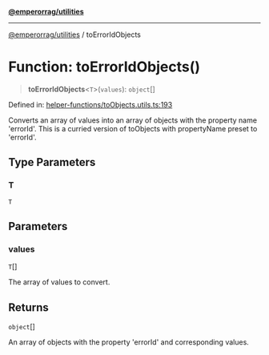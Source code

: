[**@emperorrag/utilities**](../README.md)

***

[@emperorrag/utilities](../globals.md) / toErrorIdObjects

# Function: toErrorIdObjects()

> **toErrorIdObjects**\<`T`\>(`values`): `object`[]

Defined in: [helper-functions/toObjects.utils.ts:193](https://github.com/EmperorRAG/my-projects-monorepo/blob/e2bd1d08dbedaf6b4d2837cf58e4e4885a5e09fe/libs/utilities/src/lib/helper-functions/toObjects.utils.ts#L193)

Converts an array of values into an array of objects with the property name 'errorId'.
This is a curried version of toObjects with propertyName preset to 'errorId'.

## Type Parameters

### T

`T`

## Parameters

### values

`T`[]

The array of values to convert.

## Returns

`object`[]

An array of objects with the property 'errorId' and corresponding values.
